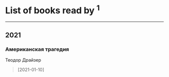 # List of books read by [](https://my.mail.ru/mail/zarema.muradasilova/)<sup>1</sup>
---

## 2021

### Американская трагедия
Теодор Драйзер
> [2021-01-10] 



